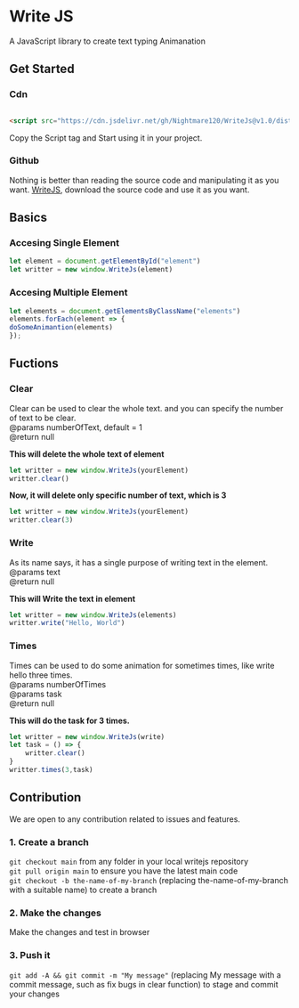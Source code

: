# Write JS

A JavaScript library to create text typing Animanation

## Get Started

### Cdn
```html

<script src="https://cdn.jsdelivr.net/gh/Nightmare120/WriteJs@v1.0/dist/bundle.js" integrity="sha384-MrcW6ZMFYlzcLA8Nl+NtUVF0sA7MsXsP1UyJoMp4YLEuNSfAP+JcXn/tWtIaxVXM" crossorigin="anonymous"></script>
```
Copy the Script tag and Start using it in your project.

### Github
Nothing is better than reading the source code and manipulating it as you want. [WriteJS](https://github.com/Nightmare120/WriteJs), download the source code and use it as you want.

## Basics

### Accesing Single Element
```js
let element = document.getElementById("element")
let writter = new window.WriteJs(element)
```

### Accesing Multiple Element
```js
let elements = document.getElementsByClassName("elements")
elements.forEach(element => {
doSomeAnimantion(elements)
});
```

## Fuctions

### **Clear**

Clear can be used to clear the whole text. and you can specify the number of text to be clear.  
@params numberOfText, default = 1  
@return null

**This will delete the whole text of element**

```js
let writter = new window.WriteJs(yourElement)
writter.clear()
```

**Now, it will delete only specific number of text, which is 3**

```js
let writter = new window.WriteJs(yourElement)
writter.clear(3)
```

### **Write**

As its name says, it has a single purpose of writing text in the element.  
@params text  
@return null

**This will Write the text in element**

```js
let writter = new window.WriteJs(elements)
writter.write("Hello, World")
```

### **Times**

Times can be used to do some animation for sometimes times, like write hello three times.  
@params numberOfTimes  
@params task  
@return null

**This will do the task for 3 times.**

```js
let writter = new window.WriteJs(write) 
let task = () => {
    writter.clear() 
}
writter.times(3,task)
```

## Contribution

We are open to any contribution related to issues and features. 

### 1. Create a branch

`git checkout main` from any folder in your local writejs repository  
`git pull origin main` to ensure you have the latest main code  
`git checkout -b the-name-of-my-branch` (replacing the-name-of-my-branch with a suitable name) to create a branch  

### 2. Make the changes
Make the changes and test in browser


### 3. Push it
`git add -A && git commit -m "My message"` (replacing My message with a commit message, such as fix bugs in clear function) to stage and commit your changes

